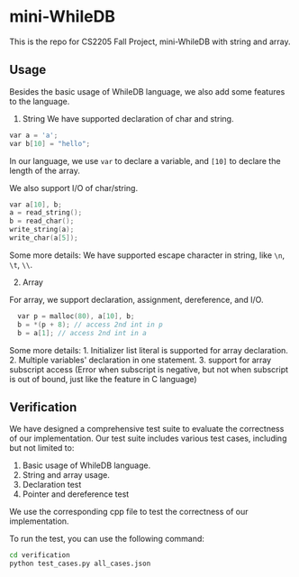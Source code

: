 # mini-WhileDB
This is the repo for CS2205 Fall Project, mini-WhileDB with string and array.

## Usage
Besides the basic usage of WhileDB language, we also add some features to the language.

1. String
We have supported declaration of char and string.
```cpp
var a = 'a';
var b[10] = "hello";
```
In our language, we use `var` to declare a variable, and `[10]` to declare the length of the array.

We also support I/O of char/string.
``` cpp
var a[10], b;
a = read_string();
b = read_char();
write_string(a);
write_char(a[5]);
```
Some more details:
We have supported escape character in string, like `\n`, `\t`, `\\`.

2. Array

For array, we support declaration, assignment, dereference, and I/O.

```cpp
  var p = malloc(80), a[10], b;
  b = *(p + 8); // access 2nd int in p
  b = a[1]; // access 2nd int in a
```
Some more details:
    1. Initializer list literal is supported for array declaration.
    2. Multiple variables' declaration in one statement.
    3. support for array subscript access (Error when subscript is negative, but not when subscript is out of bound, just like the feature in C language)
    


## Verification
We have designed a comprehensive test suite to evaluate the correctness of our implementation.
Our test suite includes various test cases, including but not limited to:
1. Basic usage of WhileDB language.
2. String and array usage.
3. Declaration test
4. Pointer and dereference test

We use the corresponding cpp file to test the correctness of our implementation.

To run the test, you can use the following command:
``` bash
cd verification
python test_cases.py all_cases.json
```
